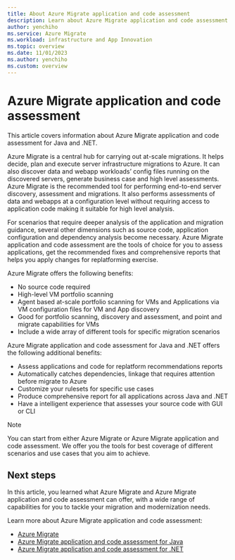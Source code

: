 ```yaml
---
title: About Azure Migrate application and code assessment
description: Learn about Azure Migrate application and code assessment tools
author: yenchiho
ms.service: Azure Migrate 
ms.workload: infrastructure and App Innovation
ms.topic: overview
ms.date: 11/01/2023
ms.author: yenchiho
ms.custom: overview
---
```


# Azure Migrate application and code assessment

This article covers information about Azure Migrate application and code assessment for Java and .NET.

Azure Migrate is a central hub for carrying out at-scale migrations. It helps decide, plan and execute server infrastructure migrations to Azure. It can also discover data and webapp workloads’ config files running on the discovered servers, generate business case and high level assessments. Azure Migrate is the recommended tool for performing end-to-end server discovery, assessment and migrations. It also performs assessments of data and webapps at a configuration level without requiring access to application code making it suitable for high level analysis.

For scenarios that require deeper analysis of the application and migration guidance, several other dimensions such as source code, application configuration and dependency analysis become necessary. Azure Migrate application and code assessment are the tools of choice for you to assess applications, get the recommended fixes and comprehensive reports that helps you apply changes for replatforming exercise.

Azure Migrate offers the following benefits: 

- No source code required
- High-level VM portfolio scanning
- Agent based at-scale portfolio scanning for VMs and Applications via VM configuration files for VM and App discovery
- Good for portfolio scanning, discovery and assessment, and point and migrate capabilities for VMs
- Include a wide array of different tools for specific migration scenarios
 
Azure Migrate application and code assessment for Java and .NET offers the following additional benefits: 

- Assess applications and code for replatform recommendations reports
- Automatically catches dependencies, linkage that requires attention before migrate to Azure
- Customize your rulesets for specific use cases 
- Produce comprehensive report for all applications across Java and .NET
- Have a intelligent experience that assesses your source code with GUI or CLI


> [!NOTE]
> You can start from either Azure Migrate or Azure Migrate application and code assessment. We offer you the tools for best coverage of different scenarios and use cases that you aim to achieve. 

 ## Next steps

In this article, you learned what Azure Migrate and Azure Migrate application and code assessment can offer, with a wide range of capabilities for you to tackle your migration and modernization needs. 

Learn more about Azure Migrate application and code assessment:

* [Azure Migrate](../migrate/index.yml)
* [Azure Migrate application and code assessment for Java](java.yml)
* [Azure Migrate application and code assessment for .NET](dotnet.yml)
